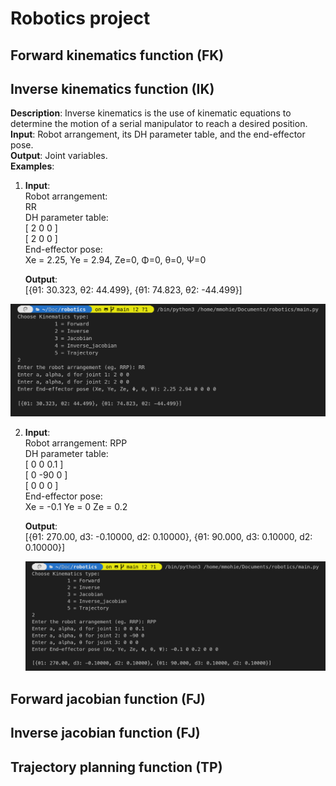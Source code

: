 # Robotics project

## Forward kinematics function (FK)

## Inverse kinematics function (IK)

**Description**: Inverse kinematics is the use of kinematic equations to determine the motion of a serial manipulator to reach a desired position.  
**Input**: Robot arrangement, its DH parameter table, and the end-effector pose.  
**Output**: Joint variables.  
**Examples**:

1. **Input**:  
   Robot arrangement:  
   RR  
   DH parameter table:  
    [ 2 0 0 ]  
    [ 2 0 0 ]  
   End-effector pose:  
   Xe = 2.25, Ye = 2.94, Ze=0, Φ=0, θ=0, Ψ=0

   **Output**:  
   [{θ1: 30.323, θ2: 44.499}, {θ1: 74.823, θ2: -44.499}]

![RR IK](images/rrIK.png)

2. **Input**:  
   Robot arrangement:
   RPP  
   DH parameter table:  
   [ 0 0 0.1 ]  
   [ 0 -90 0 ]  
   [ 0 0 0 ]  
   End-effector pose:  
   Xe = -0.1 Ye = 0 Ze = 0.2

   **Output**:  
   [{θ1: 270.00, d3: -0.10000, d2: 0.10000}, {θ1: 90.000, d3: 0.10000, d2: 0.10000}]

   ![RR IK](images/rppIK.png)

## Forward jacobian function (FJ)

## Inverse jacobian function (FJ)

## Trajectory planning function (TP)
